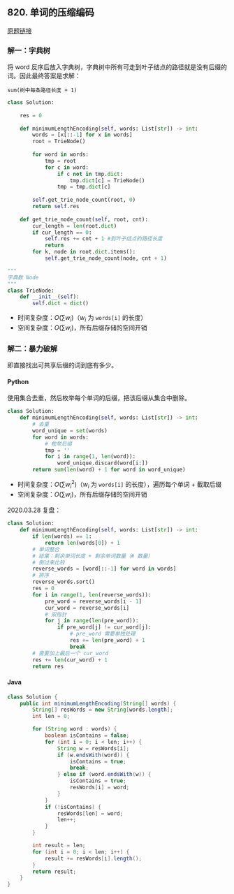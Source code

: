 ## 820. 单词的压缩编码

[原题链接](https://leetcode-cn.com/problems/short-encoding-of-words/)

### 解一：字典树

将 word 反序后放入字典树，字典树中所有可走到叶子结点的路径就是没有后缀的词。因此最终答案是求解：

```
sum(树中每条路径长度 + 1)
```

```python
class Solution:
    
    res = 0
    
    def minimumLengthEncoding(self, words: List[str]) -> int:
        words = [x[::-1] for x in words]
        root = TrieNode()
        
        for word in words:
            tmp = root
            for c in word:
                if c not in tmp.dict:
                    tmp.dict[c] = TrieNode()
                tmp = tmp.dict[c]
                
        self.get_trie_node_count(root, 0)
        return self.res
        
    def get_trie_node_count(self, root, cnt):
        cur_length = len(root.dict)
        if cur_length == 0:
            self.res += cnt + 1 #到叶子结点的路径长度
            return
        for k, node in root.dict.items():
            self.get_trie_node_count(node, cnt + 1) 

"""
字典数 Node
"""
class TrieNode:
    def __init__(self):
        self.dict = dict()
```

- 时间复杂度：$O(\sum w_{i})$（$w_{i}$ 为 `words[i]` 的长度）
- 空间复杂度：$O(\sum w_{i})$，所有后缀存储的空间开销

### 解二：暴力破解

即直接找出可共享后缀的词到底有多少。

<!-- tabs:start -->

#### **Python**

使用集合去重，然后枚举每个单词的后缀，把该后缀从集合中删除。

```python
class Solution:
    def minimumLengthEncoding(self, words: List[str]) -> int:
        # 去重
        word_unique = set(words)
        for word in words:
            # 枚举后缀
            tmp = ''
            for i in range(1, len(word)):
                word_unique.discard(word[i:])
        return sum(len(word) + 1 for word in word_unique)
```

- 时间复杂度：$O(\sum w_{i}^2)$（$w_{i}$ 为 `words[i]` 的长度），遍历每个单词 + 截取后缀
- 空间复杂度：$O(\sum w_{i})$，所有后缀存储的空间开销

2020.03.28 复盘：

```python
class Solution:
    def minimumLengthEncoding(self, words: List[str]) -> int:
        if len(words) == 1:
            return len(words[0]) + 1
        # 单词整合
        # 结果：剩余单词长度 + 剩余单词数量（# 数量）
        # 倒过来比较
        reverse_words = [word[::-1] for word in words]
        # 排序
        reverse_words.sort()
        res = 0
        for i in range(1, len(reverse_words)):
            pre_word = reverse_words[i - 1]
            cur_word = reverse_words[i]
            # 双指针
            for j in range(len(pre_word)):
                if pre_word[j] != cur_word[j]:
                    # pre_word 需要单独处理
                    res += len(pre_word) + 1
                    break
        # 需要加上最后一个 cur_word
        res += len(cur_word) + 1
        return res
```

#### **Java**

```java
class Solution {
    public int minimumLengthEncoding(String[] words) {
        String[] resWords = new String[words.length];
        int len = 0;

        for (String word : words) {
            boolean isContains = false;
            for (int i = 0; i < len; i++) {
                String w = resWords[i];
                if (w.endsWith(word)) {
                    isContains = true;
                    break;
                } else if (word.endsWith(w)) {
                    isContains = true;
                    resWords[i] = word;
                }
            }
            if (!isContains) {
                resWords[len] = word;
                len++;
            }
        }

        int result = len;
        for (int i = 0; i < len; i++) {
            result += resWords[i].length();
        }
        return result;
    }
}
```

<!-- tabs:end -->